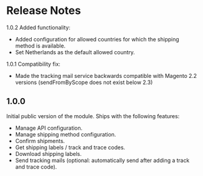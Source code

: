 Release Notes
=============
1.0.2
Added functionality:

* Added configuration for allowed countries for which the shipping method is available.
* Set Netherlands as the default allowed country.

1.0.1
Compatibility fix:

* Made the tracking mail service backwards compatible with Magento 2.2 versions (sendFromByScope does not exist below 2.3)

1.0.0
-----
Initial public version of the module. Ships with the following features:

* Manage API configuration.
* Manage shipping method configuration.
* Confirm shipments.
* Get shipping labels / track and trace codes.
* Download shipping labels.
* Send tracking mails (optional: automatically send after adding a track and trace code). 

